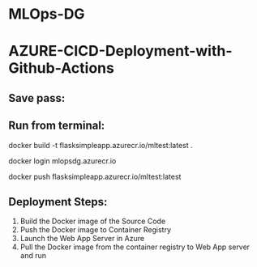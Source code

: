# MLOps-DG

# AZURE-CICD-Deployment-with-Github-Actions

## Save pass:



## Run from terminal:

docker build -t flasksimpleapp.azurecr.io/mltest:latest .

docker login mlopsdg.azurecr.io

docker push flasksimpleapp.azurecr.io/mltest:latest


## Deployment Steps:

1. Build the Docker image of the Source Code
2. Push the Docker image to Container Registry
3. Launch the Web App Server in Azure 
4. Pull the Docker image from the container registry to Web App server and run 
